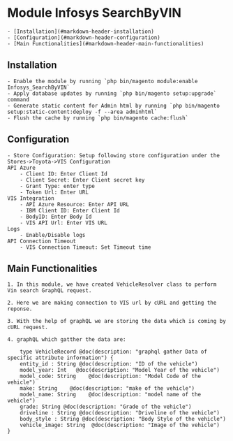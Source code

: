 # Module Infosys SearchByVIN

	- [Installation](#markdown-header-installation)
	- [Configuration](#markdown-header-configuration)
	- [Main Functionalities](#markdown-header-main-functionalities)

## Installation

	- Enable the module by running `php bin/magento module:enable Infosys_SearchByVIN`
	- Apply database updates by running `php bin/magento setup:upgrade` command
	- Generate static content for Admin html by running `php bin/magento setup:static-content:deploy -f --area adminhtml`
	- Flush the cache by running `php bin/magento cache:flush`

## Configuration

	- Store Configuration: Setup following store configuration under the Stores->Toyota->VIS Configuration
	API Azure
		- Client ID: Enter Client Id
		- Client Secret: Enter Client secret key
		- Grant Type: enter type
		- Token Url: Enter URL
	VIS Integration
		- API Azure Resource: Enter API URL
		- IBM Client ID: Enter Client Id
		- BodyID: Enter Body Id
		- VIS API Url: Enter VIS URL
	Logs
		- Enable/Disable logs
	API Connection Timeout
		- VIS Connection Timeout: Set Timeout time

## Main Functionalities
	1. In this module, we have created VehicleResolver class to perform Vin search GraphQL request. 

	2. Here we are making connection to VIS url by cURL and getting the reponse. 

	3. With the help of graphQL we are storing the data which is coming by cURL request.

	4. graphQL which gatther the data are:

		type VehicleRecord @doc(description: "graphql gather Data of specific attribute information") {
		entity_id : String @doc(description: "ID of the vehicle")
		model_year: Int   @doc(description: "Model Year of the vehicle")
		model_code: String    @doc(description: "Model Code of the vehicle")
		make: String    @doc(description: "make of the vehicle")
		model_name: String    @doc(description: "model name of the vehicle")
		grade: String @doc(description: "Grade of the vehicle")
		driveline : String @doc(description: "Driveline of the vehicle")
		body_style : String @doc(description: "Body Style of the vehicle")
		vehicle_image: String  @doc(description: "Image of the vehicle")
	}
